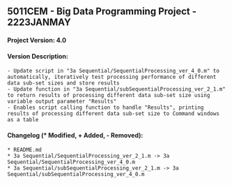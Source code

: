 <h2>
  5011CEM - Big Data Programming Project - 2223JANMAY
</h2>
<h4>Project Version: 4.0</h4>
<h4>Version Description: </h4>

```
- Update script in "3a Sequential/SequentialProcessing_ver_4_0.m" to automatically, iteratively test processing performance of different data sub-set sizes and store results
- Update function in "3a Sequential/subSequentialProcessing_ver_2_1.m" to return results of processing different data sub-set size using variable output parameter "Results"
- Enables script calling function to handle "Results", printing results of processing different data sub-set size to Command windows as a table
```
<h4>Changelog (* Modified, + Added, - Removed): </h4>

```
* README.md
* 3a Sequential/SequentialProcessing_ver_2_1.m -> 3a Sequential/SequentialProcessing_ver_4_0.m
* 3a Sequential/subSequentialProcessing_ver_2_1.m -> 3a Sequential/subSequentialProcessing_ver_4_0.m
```